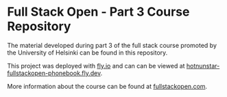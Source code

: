 # Full Stack Open - Part 3 Course Repository

The material developed during part 3 of the full stack course promoted by the University of Helsinki can be found in this repository.

This project was deployed with [fly.io](https://fly.io/) and can can be viewed at [hotnunstar-fullstackopen-phonebook.fly.dev](https://hotnunstar-fullstackopen-phonebook.fly.dev/).

More information about the course can be found at [fullstackopen.com](https://fullstackopen.com/).
